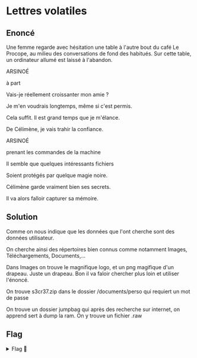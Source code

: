 # Lettres volatiles

## Enoncé
Une femme regarde avec hésitation une table à l'autre bout du café Le Procope, au milieu des conversations de fond des habitués. Sur cette table, un ordinateur allumé est laissé à l'abandon.

<p class="text-center">
ARSINOÉ

à part

Vais-je réellement croissanter mon amie ?

Je m'en voudrais longtemps, même si c'est permis.

Cela suffit. Il est grand temps que je m'élance.

De Célimène, je vais trahir la confiance.

ARSINOÉ

prenant les commandes de la machine

Il semble que quelques intéressants fichiers

Soient protégés par quelque magie noire.

Célimène garde vraiment bien ses secrets.

Il va alors falloir capturer sa mémoire.
</p>


## Solution

Comme on nous indique que les données que l'ont cherche sont des données utilisateur.

On cherche ainsi des répertoires bien connus comme notamment Images, Téléchargements, Documents,...

Dans Images on trouve le magnifique logo, et un png magifique d'un drapeau. Juste un drapeau. Bon il va faloir chercher plus loin et utiliser l'énoncé.

On trouve s3cr37.zip dans le dossier /documents/perso qui requiert un mot de passe

On trouve un dossier jumpbag qui après des recherche sur internet, on apprend sert à dump la ram. On y trouve un fichier .raw


## Flag

<details>
<summary> Flag 🚩</summary>

```
404CTF{K8S_checkpoints_utile_pour_le_forensic}
```
